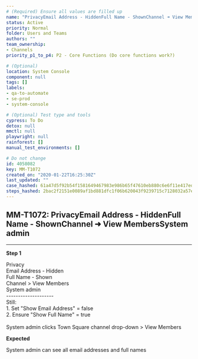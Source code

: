 ```yaml
---
# (Required) Ensure all values are filled up
name: "PrivacyEmail Address - HiddenFull Name - ShownChannel ➜ View MembersSystem admin"
status: Active
priority: Normal
folder: Users and Teams
authors: ""
team_ownership: 
- Channels
priority_p1_to_p4: P2 - Core Functions (Do core functions work?)

# (Optional)
location: System Console
component: null
tags: []
labels: 
- qa-to-automate
- se-prod
- system-console

# (Optional) Test type and tools
cypress: To Do
detox: null
mmctl: null
playwright: null
rainforest: []
manual_test_environments: []

# Do not change
id: 4058082
key: MM-T1072
created_on: "2020-01-22T16:25:30Z"
last_updated: ""
case_hashed: 61a47d5f92b54f1581649467983e986b65f47610eb880c6e6f11e417edeee244f6af01d05650e686270ae052b6345415
steps_hashed: 2bac2f2151e0089af1bd881dfc1f06b620043f9239715c7128032a57eabe90bc29e2e8e7c3fae01899088045afc26c9f
---
```


<!-- (Auto-generated) Based on frontmatter's "key" and "name" -->

## MM-T1072: PrivacyEmail Address - HiddenFull Name - ShownChannel ➜ View MembersSystem admin

---

**Step 1**

Privacy\
Email Address - Hidden\
Full Name - Shown\
Channel > View Members\
System admin\
\--------------------\
Still:\
1\. Set "Show Email Address" = false\
2\. Ensure "Show Full Name" = true\
\
System admin clicks Town Square channel drop-down > View Members

**Expected**

System admin can see all email addresses and full names
